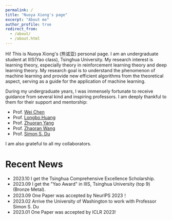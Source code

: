 ```yaml
---
permalink: /
title: "Nuoya Xiong's page"
excerpt: "About me"
author_profile: true
redirect_from: 
  - /about/
  - /about.html
---
```


Hi! This is Nuoya Xiong's (熊诺亚) personal page. I am an undergraduate student at IIIS(Yao class), Tsinghua University. My research interest is learning theory, especially theory in reinforcement learning theory and deep learning theory. My research goal is to understand the phenomenon of machine learning and provide new efficient algorithms from the theoretical aspect, serving as a guide for the application of machine learning. 

During my undergraduate years, I was immensely fortunate to receive guidance from several kind and inspiring professors. I am deeply thankful to them for their support and mentorship:
* Prof. [Wei Chen](https://www.microsoft.com/en-us/research/people/weic/)
* Prof. [Longbo Huang](http://people.iiis.tsinghua.edu.cn/~huang/)
* Prof. [Zhuoran Yang](https://scholar.google.com/citations?user=k7NgVSUAAAAJ&hl=en)
* Prof. [Zhaoran Wang](https://zhaoranwang.github.io/)
* Prof. [Simon S. Du](https://simonshaoleidu.com/)

I am also grateful to all my collaborators. 



# Recent News
* 2023.10 I get the Tsinghua Comprehensive Excellence Scholarship. 
* 2023.09 I get the "Yao Award" in IIIS, Tsinghua University (top 9) (Bronze Metal).
* 2023.09 One Paper was accepted by NeurIPS 2023！
* 2023.02 Arrive the University of Washington to work with Professor Simon S. Du
* 2023.01 One Paper was accepted by ICLR 2023!
